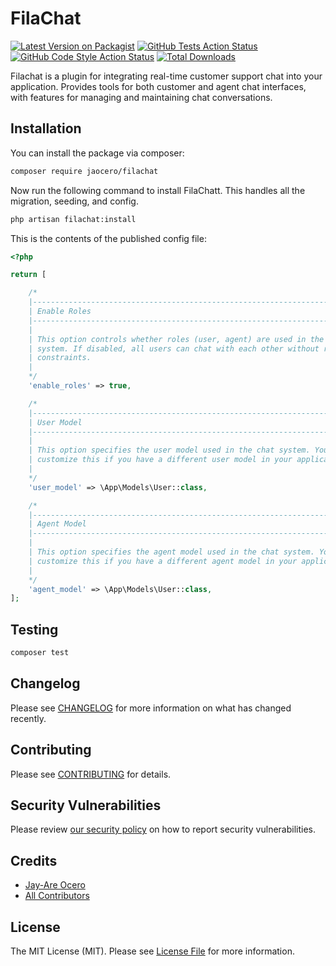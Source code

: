 # FilaChat

[![Latest Version on Packagist](https://img.shields.io/packagist/v/jaocero/filachat.svg?style=flat-square)](https://packagist.org/packages/jaocero/filachat)
[![GitHub Tests Action Status](https://img.shields.io/github/actions/workflow/status/jaocero/filachat/run-tests.yml?branch=main&label=tests&style=flat-square)](https://github.com/jaocero/filachat/actions?query=workflow%3Arun-tests+branch%3Amain)
[![GitHub Code Style Action Status](https://img.shields.io/github/actions/workflow/status/jaocero/filachat/fix-php-code-styling.yml?branch=main&label=code%20style&style=flat-square)](https://github.com/jaocero/filachat/actions?query=workflow%3A"Fix+PHP+code+styling"+branch%3Amain)
[![Total Downloads](https://img.shields.io/packagist/dt/jaocero/filachat.svg?style=flat-square)](https://packagist.org/packages/jaocero/filachat)


Filachat is a plugin for integrating real-time customer support chat into your application. Provides tools for both customer and agent chat interfaces, with features for managing and maintaining chat conversations.

## Installation

You can install the package via composer:

```bash
composer require jaocero/filachat
```

Now run the following command to install FilaChatt. This handles all the migration, seeding, and config.

```bash
php artisan filachat:install
```

This is the contents of the published config file:

```php
<?php

return [

    /*
    |--------------------------------------------------------------------------
    | Enable Roles
    |--------------------------------------------------------------------------
    |
    | This option controls whether roles (user, agent) are used in the chat
    | system. If disabled, all users can chat with each other without role
    | constraints.
    |
    */
    'enable_roles' => true,

    /*
    |--------------------------------------------------------------------------
    | User Model
    |--------------------------------------------------------------------------
    |
    | This option specifies the user model used in the chat system. You can
    | customize this if you have a different user model in your application.
    |
    */
    'user_model' => \App\Models\User::class,

    /*
    |--------------------------------------------------------------------------
    | Agent Model
    |--------------------------------------------------------------------------
    |
    | This option specifies the agent model used in the chat system. You can
    | customize this if you have a different agent model in your application.
    |
    */
    'agent_model' => \App\Models\User::class,
];

```

## Testing

```bash
composer test
```

## Changelog

Please see [CHANGELOG](CHANGELOG.md) for more information on what has changed recently.

## Contributing

Please see [CONTRIBUTING](.github/CONTRIBUTING.md) for details.

## Security Vulnerabilities

Please review [our security policy](../../security/policy) on how to report security vulnerabilities.

## Credits

- [Jay-Are Ocero](https://github.com/199ocero)
- [All Contributors](../../contributors)

## License

The MIT License (MIT). Please see [License File](LICENSE.md) for more information.
